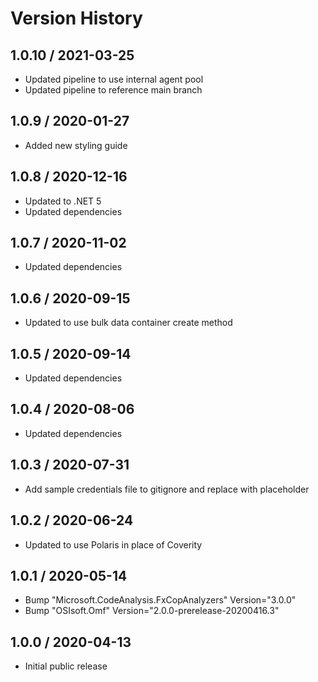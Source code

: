# Version History

## 1.0.10 / 2021-03-25

- Updated pipeline to use internal agent pool
- Updated pipeline to reference main branch

## 1.0.9 / 2020-01-27

- Added new styling guide

## 1.0.8 / 2020-12-16

- Updated to .NET 5
- Updated dependencies

## 1.0.7 / 2020-11-02

- Updated dependencies

## 1.0.6 / 2020-09-15

- Updated to use bulk data container create method

## 1.0.5 / 2020-09-14

- Updated dependencies

## 1.0.4 / 2020-08-06

- Updated dependencies

## 1.0.3 / 2020-07-31

- Add sample credentials file to gitignore and replace with placeholder

## 1.0.2 / 2020-06-24

- Updated to use Polaris in place of Coverity

## 1.0.1 / 2020-05-14

- Bump "Microsoft.CodeAnalysis.FxCopAnalyzers" Version="3.0.0"
- Bump "OSIsoft.Omf" Version="2.0.0-prerelease-20200416.3"

## 1.0.0 / 2020-04-13

- Initial public release
